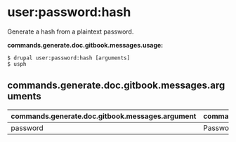 # user:password:hash
Generate a hash from a plaintext password.

**commands.generate.doc.gitbook.messages.usage:**
```
$ drupal user:password:hash [arguments]
$ usph  
```

## commands.generate.doc.gitbook.messages.arguments
commands.generate.doc.gitbook.messages.argument | commands.generate.doc.gitbook.messages.details
---------|-------------
password | Password(s) in text format

